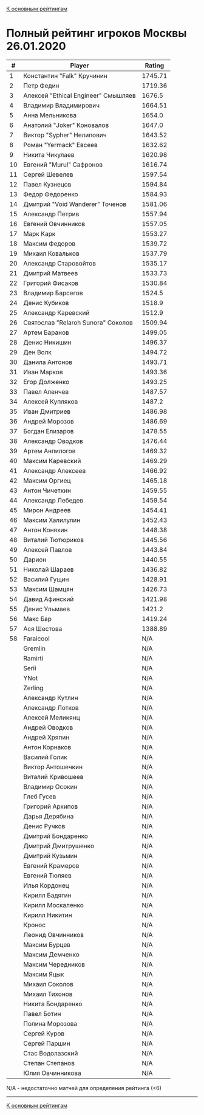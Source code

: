 [К основным рейтингам](https://pee-kay.github.io/russian-wu-rating)
# Полный рейтинг игроков Москвы 26.01.2020 #

| # |Player                             |Rating  |
|---|-----------------------------------|--------|
|  1|Константин "Falk" Кручинин         |1745.71 |
|  2|Петр Федин                         |1719.36 |
|  3|Алексей "Ethical Engineer" Смышляев|1676.5  |
|  4|Владимир Владимирович              |1664.51 |
|  5|Анна Мельникова                    |1654.0  |
|  6|Анатолий "Joker" Коновалов         |1647.0  |
|  7|Виктор "Sypher" Нелипович          |1643.52 |
|  8|Роман "Yermack" Евсеев             |1632.62 |
|  9|Никита Чикулаев                    |1620.98 |
| 10|Евгений "Murul" Сафронов           |1616.74 |
| 11|Сергей Шевелев                     |1597.54 |
| 12|Павел Кузнецов                     |1594.84 |
| 13|Федор Федоренко                    |1584.93 |
| 14|Дмитрий "Void Wanderer" Точенов    |1581.06 |
| 15|Александр Петрив                   |1557.94 |
| 16|Евгений Овчинников                 |1557.05 |
| 17|Марк Карк                          |1553.27 |
| 18|Максим Федоров                     |1539.72 |
| 19|Михаил Ковальков                   |1537.79 |
| 20|Александр Старовойтов              |1535.17 |
| 21|Дмитрий Матвеев                    |1533.73 |
| 22|Григорий Фисаков                   |1530.84 |
| 23|Владимир Барсегов                  |1524.5  |
| 24|Денис Кубиков                      |1518.9  |
| 25|Александр Каревский                |1512.9  |
| 26|Святослав "Relaroh Sunora" Соколов |1509.94 |
| 27|Артем Баранов                      |1499.05 |
| 28|Денис Никишин                      |1496.37 |
| 29|Ден Волк                           |1494.72 |
| 30|Данила Антонов                     |1493.71 |
| 31|Иван Марков                        |1493.36 |
| 32|Егор Долженко                      |1493.25 |
| 33|Павел Аленчев                      |1487.57 |
| 34|Алексей Купляков                   |1487.2  |
| 35|Иван Дмитриев                      |1486.98 |
| 36|Андрей Морозов                     |1486.69 |
| 37|Богдан Елизаров                    |1478.55 |
| 38|Александр Оводков                  |1476.44 |
| 39|Артем Анпилогов                    |1469.32 |
| 40|Максим Каревский                   |1469.29 |
| 41|Александр Алексеев                 |1466.92 |
| 42|Максим Оргиец                      |1465.18 |
| 43|Антон Чичеткин                     |1459.55 |
| 44|Александр Лебедев                  |1459.54 |
| 45|Мирон Андреев                      |1454.41 |
| 46|Максим Халилулин                   |1452.43 |
| 47|Антон Коняхин                      |1448.38 |
| 48|Виталий Тютюриков                  |1445.56 |
| 49|Алексей Павлов                     |1443.84 |
| 50|Дарион                             |1440.55 |
| 51|Николай Шараев                     |1436.82 |
| 52|Василий Гущин                      |1428.91 |
| 53|Максим Шамцян                      |1426.73 |
| 54|Давид Афинский                     |1421.98 |
| 55|Денис Ульмаев                      |1421.2  |
| 56|Макс Бар                           |1419.24 |
| 57|Ася Шестова                        |1388.89 |
| 58|Faraicool                          |   N/A  |
|   |Gremlin                            |   N/A  |
|   |Ramirti                            |   N/A  |
|   |Serii                              |   N/A  |
|   |YNot                               |   N/A  |
|   |Zerling                            |   N/A  |
|   |Александр Кутлин                   |   N/A  |
|   |Александр Лотков                   |   N/A  |
|   |Алексей Меликянц                   |   N/A  |
|   |Андрей Оводков                     |   N/A  |
|   |Андрей Хряпин                      |   N/A  |
|   |Антон Корнаков                     |   N/A  |
|   |Василий Голик                      |   N/A  |
|   |Виктор Антошечкин                  |   N/A  |
|   |Виталий Кривошеев                  |   N/A  |
|   |Владимир Осокин                    |   N/A  |
|   |Глеб Гусев                         |   N/A  |
|   |Григорий Архипов                   |   N/A  |
|   |Дарья Дерябина                     |   N/A  |
|   |Денис Ручков                       |   N/A  |
|   |Дмитрий Бондаренко                 |   N/A  |
|   |Дмитрий Дмитрушенко                |   N/A  |
|   |Дмитрий Кузьмин                    |   N/A  |
|   |Евгений Крамеров                   |   N/A  |
|   |Евгений Тюляев                     |   N/A  |
|   |Илья Кордонец                      |   N/A  |
|   |Кирилл Бадягин                     |   N/A  |
|   |Кирилл Москаленко                  |   N/A  |
|   |Кирилл Никитин                     |   N/A  |
|   |Кронос                             |   N/A  |
|   |Леонид Овчинников                  |   N/A  |
|   |Максим Бурцев                      |   N/A  |
|   |Максим Демченко                    |   N/A  |
|   |Максим Чередников                  |   N/A  |
|   |Максим Яцык                        |   N/A  |
|   |Михаил Соколов                     |   N/A  |
|   |Михаил Тихонов                     |   N/A  |
|   |Никита Бондаренко                  |   N/A  |
|   |Павел Ботин                        |   N/A  |
|   |Полина Морозова                    |   N/A  |
|   |Сергей Куров                       |   N/A  |
|   |Сергей Паршин                      |   N/A  |
|   |Стас Водолазский                   |   N/A  |
|   |Степан Степанов                    |   N/A  |
|   |Юлия Овчинникова                   |   N/A  |

N/A - недостаточно матчей для определения рейтинга (<6)

---

[К основным рейтингам](https://pee-kay.github.io/russian-wu-rating)
